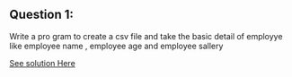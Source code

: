 Question 1:
---------------
Write a pro gram to create a csv file and take the basic detail of employye like employee name , employee age and employee sallery

[See solution Here](https://github.com/Avi-1996/100-Days-Code-Challenge/blob/master/100DayCode/Day78/Ques1.py)
